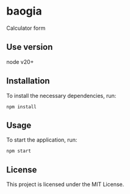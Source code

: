 # baogia
Calculator form

## Use version
node v20+

## Installation
To install the necessary dependencies, run:
```
npm install
```

## Usage
To start the application, run:
```
npm start
```

## License
This project is licensed under the MIT License.